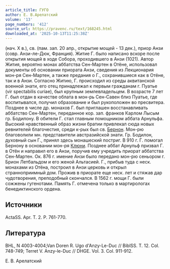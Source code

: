 ```yaml
---
article_title: ГУГО
author: Е. В.Арелатский
volume: '13'
page_numbers: '412'
source_url: https://pravenc.ru/text/168245.html
downloaded_at: '2025-10-13T11:25:38Z'
---
```


(нач. X в.), св. (пам. зап. 20 апр., открытие мощей - 13 дек.), приор Анзи (совр. Анзи-ле-Дюк, Франция). Житие Г. было написано вскоре после открытия мощей в ходе Собора, проходившего в Анзи (1021). Автор Жития, вероятно монах аббатства Сен-Мартен в Отёне, использовал документы об основании приората Анзи, сведения из Лекционария мон-ря Сен-Мартен, а также предания о Г., сохранившиеся как в Отёне, так и в Анзи. Согласно Житию, Г. происходил из среды аквитанской военной знати, его отец принадлежал к первым гражданам г. Пуатье (vir spectabilis curiae), был крупным землевладельцем. В возрасте 7 лет Г. был отдан в качестве облата в мон-рь Сен-Савен близ Пуатье, где воспитывался, получил образование и был рукоположен во пресвитера. Позднее в числе др. монахов Г. был приглашен восстанавливать аббатство Сен-Мартен, переданное кор. зап. франков Карлом Лысым гр. Бодилону. В обители Г. стал главным помощником аббата Арнульфа. Высокий нравственный образ жизни братии привлекал сюда новых ревнителей благочестия, среди к-рых был св. [Бернон](https://pravenc.ru/text/Бернон.html). Мон-рю благоволили мн. представители австразийской знати. Гр. Бодилон, духовный сын Г., принял здесь монашеский постриг. В 910 г. Г. помогал Бернону в основании мон-ря [Клюни](https://pravenc.ru/text/Клюни.html). Позднее аббат Арнульф призвал Г. в Отён и направил его в Анзи, поручив ему учредить приорат аббатства Сен-Мартен. Ок. 876 г. имение Анзи было передано мон-рю сеньором г. Брион Летбальдом и его женой Альтасией. Г., прибыв туда с неск. монахами из Отёна, построил в Анзи церковь и открыл странноприимный дом. Прожив в приорате еще неск. лет и стяжав дар чудотворения, преподобный скончался. В 1562 г. мощи Г. были сожжены гугенотами. Память Г. отмечена только в мартирологах бенедиктинского ордена.

## Источники

ActaSS. Apr. T. 2. P. 761-770.

## Литература

BHL, N 4003-4004;Van Doren R. Ugo d'Anzy-Le-Duc // BiblSS. T. 12. Col. 748-749; Terret V. Anzy-le-Duc // DHGE. Vol. 3. Col. 911-912.

Е. В.  Арелатский

